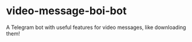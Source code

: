 # video-message-boi-bot
A Telegram bot with useful features for video messages, like downloading them!
